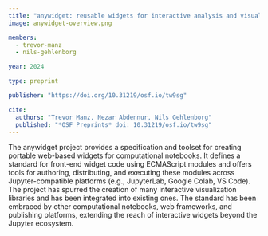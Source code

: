 ```yaml
---
title: "anywidget: reusable widgets for interactive analysis and visualization in computational notebooks"
image: anywidget-overview.png

members:
  - trevor-manz
  - nils-gehlenborg

year: 2024

type: preprint

publisher: "https://doi.org/10.31219/osf.io/tw9sg"

cite:
  authors: "Trevor Manz, Nezar Abdennur, Nils Gehlenborg"
  published: "*OSF Preprints* doi: 10.31219/osf.io/tw9sg"
---
```


The anywidget project provides a specification and toolset for creating
portable web-based widgets for computational notebooks. It defines a standard
for front-end widget code using ECMAScript modules and offers tools for
authoring, distributing, and executing these modules across Jupyter-compatible
platforms (e.g., JupyterLab, Google Colab, VS Code). The project has spurred
the creation of many interactive visualization libraries and has been
integrated into existing ones. The standard has been embraced by other
computational notebooks, web frameworks, and publishing platforms, extending
the reach of interactive widgets beyond the Jupyter ecosystem.
